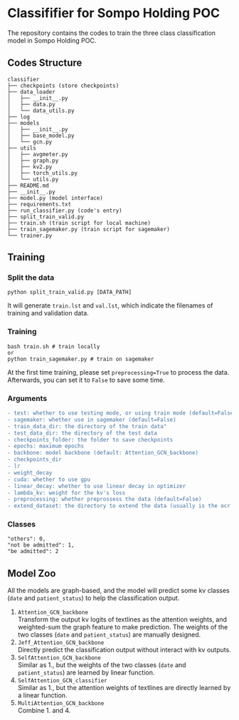# Classififier for Sompo Holding POC

The repository contains the codes to train the three class classification model in Sompo Holding POC.

## Codes Structure
```
classifier
├── checkpoints (store checkpoints)
├── data_loader
│   ├── __init__.py
│   ├── data.py
│   └── data_utils.py
├── log
├── models
│   ├── __init__.py
│   ├── base_model.py
│   └── gcn.py
├── utils
│   ├── avgmeter.py
│   ├── graph.py
│   ├── kv2.py
│   ├── torch_utils.py
│   └── utils.py
├── README.md
├── __init__.py
├── model.py (model interface)
├── requirements.txt
├── run_classifier.py (code's entry)
├── split_train_valid.py
├── train.sh (train script for local machine)
├── train_sagemaker.py (train script for sagemaker)
└── trainer.py       
```

## Training

### Split the data
```
python split_train_valid.py [DATA_PATH]
```
It will generate `train.lst` and `val.lst`, which indicate the filenames of training and validation data.

### Training
```
bash train.sh # train locally
or 
python train_sagemaker.py # train on sagemaker
```
At the first time training, please set `preprocessing=True` to process the data. Afterwards, you can set it to `False` to save some time.

### Arguments
```diff
- test: whether to use testing mode, or using train mode (default=False)
- sagemaker: whether use in sagemaker (default=False)
- train_data_dir: the directory of the train data"
- test_data_dir: the directory of the test data
- checkpoints_folder: the folder to save checkpoints
- epochs: maximum epochs
- backbone: model backbone (default: Attention_GCN_backbone)
- checkpoints_dir
- lr
- weight_decay
- cuda: whether to use gpu
- linear_decay: whether to use linear decay in optimizer
- lambda_kv: weight for the kv's loss
- preprocessing: whether preprossess the data (default=False)
- extend_dataset: the directory to extend the data (usually is the ocr output)
```

### Classes
```
"others": 0,
"not be admitted": 1,
"be admitted": 2
```

## Model Zoo
All the models are graph-based, and the model will predict some kv classes (`date` and `patient_status`) to help the classification output. <br/>
1. `Attention_GCN_backbone` <br/>
Transform the output kv logits of textlines as the attention weights, and weighted-sum the graph feature to make prediction. The weights of the two classes (`date` and `patient_status`) are manually designed. <br/>
2. `Jeff_Attention_GCN_backbone` <br/>
Directly predict the classification output without interact with kv outputs. <br/>
3. `SelfAttention_GCN_backbone` <br/>
Similar as 1., but the weights of the two classes (`date` and `patient_status`) are learned by linear function. <br/>
4. `SelfAttention_GCN_classifier` <br/>
Similar as 1., but the attention weights of textlines are directly learned by a linear function.
5. `MultiAttention_GCN_backbone` <br/>
Combine 1. and 4.
